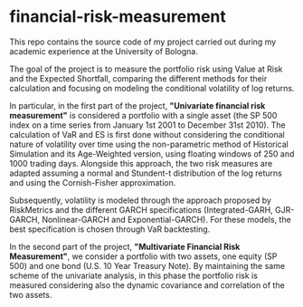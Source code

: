 # financial-risk-measurement
This repo contains the source code of my project carried out during my academic experience at the University of Bologna.

The goal of the project is to measure the portfolio risk using Value at Risk and the Expected Shortfall, comparing the different methods for their calculation and focusing on modeling the conditional volatility of log returns.

In particular, in the first part of the project, **"Univariate financial risk measurement"** is considered a portfolio with a single asset (the SP 500 index on a time series from January 1st 2001 to December 31st 2010). The calculation of VaR and ES is first done without considering the conditional nature of volatility over time using the non-parametric method of Historical Simulation and its Age-Weighted version, using floating windows of 250 and 1000 trading days. Alongside this approach, the two risk measures are adapted assuming a normal and Stundent-t distribution of the log returns and using the Cornish-Fisher approximation. 

Subsequently, volatility is modeled through the approach proposed by RiskMetrics and the different GARCH specifications (Integrated-GARH, GJR-GARCH, Nonlinear-GARCH and Exponential-GARCH). For these models, the best specification is chosen through VaR backtesting.

In the second part of the project, **"Multivariate Financial Risk Measurement"**, we consider a portfolio with two assets, one equity (SP 500) and one bond (U.S. 10 Year Treasury Note). By maintaining the same scheme of the univariate analysis, in this phase the portfolio risk is measured considering also the dynamic covariance and correlation of the two assets.
